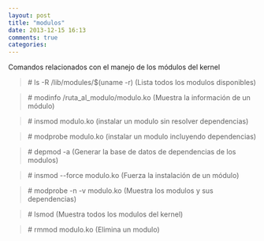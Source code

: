 ```yaml
---
layout: post
title: "modulos"
date: 2013-12-15 16:13
comments: true
categories: 
---
```

Comandos relacionados con el manejo de los módulos del kernel 

>\# ls -R /lib/modules/$(uname -r) (Lista todos los modulos disponibles) 

>\# modinfo /ruta_al_modulo/modulo.ko  (Muestra la información de un módulo) 

>\# insmod modulo.ko  (instalar un modulo sin resolver dependencias) 

>\# modprobe modulo.ko  (instalar un modulo incluyendo dependencias) 

>\# depmod -a  (Generar la base de datos de dependencias de los modulos) 

>\# insmod --force modulo.ko (Fuerza la instalación de un módulo) 

>\# modprobe -n -v modulo.ko (Muestra los modulos y sus dependencias) 

>\# lsmod  (Muestra todos los modulos del kernel) 

>\# rmmod modulo.ko  (Elimina un modulo) 

